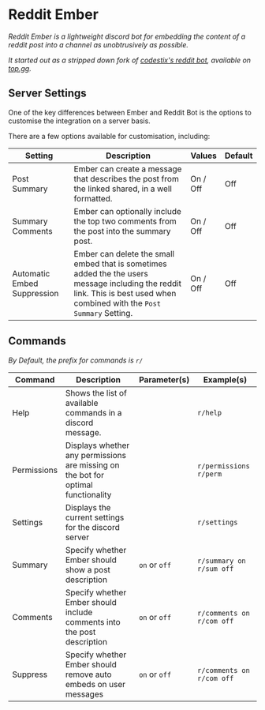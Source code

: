 # Reddit Ember

*Reddit Ember is a lightweight discord bot for embedding the content of a reddit post into a channel as unobtrusively as possible.*

*It started out as a stripped down fork of [codestix's reddit bot](https://github.com/CodeStix/reddit-discord-bot), available on [top.gg](https://top.gg/bot/711524405163065385).*

## Server Settings

One of the key differences between Ember and Reddit Bot is the options to customise the integration on a server basis. 

There are a few options available for customisation, including:

| Setting                     | Description                                                  | Values   | Default |
| --------------------------- | ------------------------------------------------------------ | -------- | ------- |
| Post Summary                | Ember can create a message that describes the post from the linked shared, in a well formatted. | On / Off | Off     |
| Summary Comments            | Ember can optionally include the top two comments from the post into the summary post. | On / Off | Off     |
| Automatic Embed Suppression | Ember can delete the small embed that is sometimes added the the users message including the reddit link. This is best used when combined with the `Post Summary` Setting. | On / Off | Off     |

## Commands 

*By Default, the prefix for commands is `r/`*

| Command     | Description                                                  | Parameter(s)  | Example(s)                  |
| ----------- | ------------------------------------------------------------ | ------------- | --------------------------- |
| Help        | Shows the list of available commands in a discord message.   |               | `r/help`                    |
| Permissions | Displays whether any permissions are missing on the bot for optimal functionality |               | `r/permissions` `r/perm`    |
| Settings    | Displays the current settings for the discord server         |               | `r/settings`                |
| Summary     | Specify whether Ember should show a post description         | `on` or `off` | `r/summary on` `r/sum off`  |
| Comments    | Specify whether Ember should include comments into the post description | `on` or `off` | `r/comments on` `r/com off` |
| Suppress    | Specify whether Ember should remove auto embeds on user messages | `on` or `off` | `r/comments on` `r/com off` |

